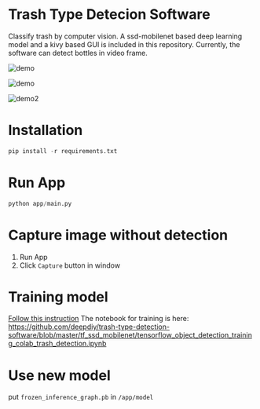# Trash Type Detecion Software


Classify trash by computer vision. A ssd-mobilenet based deep learning model and a kivy based GUI is included in this repository. Currently, the software can detect bottles in video frame.

![demo](https://i.imgur.com/wFttTnb.png)

![demo](https://i.imgur.com/QD2C5TC.jpg)

![demo2](https://i.imgur.com/HYl1Z2c.jpg)

# Installation
```python
pip install -r requirements.txt
```

# Run App
```python
python app/main.py
```

# Capture image without detection

1. Run App
2. Click `Capture` button in window

# Training model
[Follow this instruction](https://github.com/deepdiy/trash-type-detection-software/tree/master/tf_ssd_mobilenet)
The notebook for training is here:
https://github.com/deepdiy/trash-type-detection-software/blob/master/tf_ssd_mobilenet/tensorflow_object_detection_training_colab_trash_detection.ipynb

# Use new model
put `frozen_inference_graph.pb` in `/app/model`
